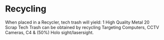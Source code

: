 # Recycling

When placed in a Recycler, tech trash will yield:
1 High Quality Metal
20 Scrap
Tech Trash can be obtained by recycling Targeting Computers, CCTV Cameras, C4 & (50%) Holo sight/lasersight.
